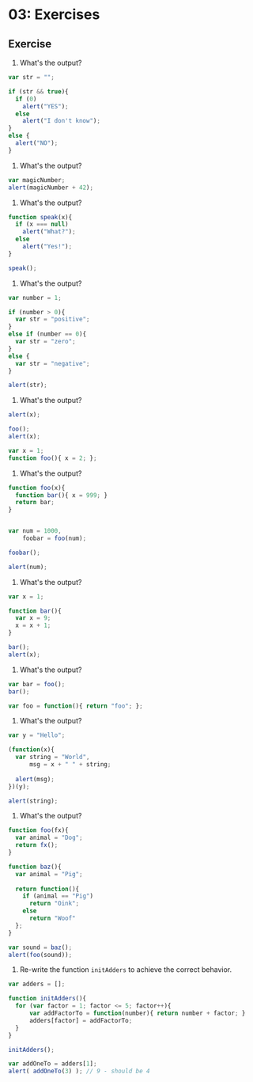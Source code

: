 # 03: Exercises

## Exercise

1. What's the output?

  ```js
  var str = "";
  
  if (str && true){
    if (0)
      alert("YES");
    else
      alert("I don't know");
  }
  else {
    alert("NO");
  }
  ```
  
1. What's the output?

  ```js
  var magicNumber;
  alert(magicNumber + 42);
  ```

1. What's the output?

  ```js
  function speak(x){
    if (x === null)
      alert("What?");
    else
      alert("Yes!");
  }
  
  speak();
  ```
  
1. What's the output?

  ```js
  var number = 1;
  
  if (number > 0){
    var str = "positive";
  }
  else if (number == 0){
    var str = "zero";
  }
  else {
    var str = "negative";
  }
  
  alert(str);
  ```


1. What's the output?

  ```js
  alert(x);
  
  foo();
  alert(x);
  
  var x = 1;
  function foo(){ x = 2; };
  ```
  
1. What's the output?

  ```js
  function foo(x){
    function bar(){ x = 999; }
    return bar;
  }
  
  
  var num = 1000,
      foobar = foo(num);
  
  foobar();
  
  alert(num);
  ```

1. What's the output?

  ```js
  var x = 1;
  
  function bar(){
    var x = 9;
    x = x + 1;
  }
  
  bar();
  alert(x);
  ```
  
1. What's the output?

  ```js
  var bar = foo();
  bar();
  
  var foo = function(){ return "foo"; };
  ```

1. What's the output?

  ```js
  var y = "Hello";
  
  (function(x){ 
    var string = "World",
        msg = x + " " + string;
        
    alert(msg); 
  })(y);
  
  alert(string);
  ```
  
1. What's the output?

  ```js
  function foo(fx){
    var animal = "Dog";
    return fx();
  }
  
  function baz(){
    var animal = "Pig";
    
    return function(){
      if (animal == "Pig")
        return "Oink";
      else
        return "Woof"
    };
  }
  
  var sound = baz();
  alert(foo(sound));
  ```
  
1. Re-write the function `initAdders` to achieve the correct behavior.

  ```js
  var adders = [];
  
  function initAdders(){
    for (var factor = 1; factor <= 5; factor++){
    	var addFactorTo = function(number){ return number + factor; }
  		adders[factor] = addFactorTo;
  	}
  }
  
  initAdders();
  
  var addOneTo = adders[1];
  alert( addOneTo(3) ); // 9 - should be 4
  ```

